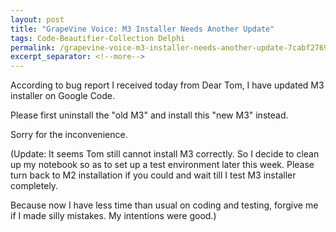 ```yaml
---
layout: post
title: "GrapeVine Voice: M3 Installer Needs Another Update"
tags: Code-Beautifier-Collection Delphi
permalink: /grapevine-voice-m3-installer-needs-another-update-7cabf2769635
excerpt_separator: <!--more-->
---
```

According to bug report I received today from Dear Tom, I have updated M3 installer on Google Code.

Please first uninstall the "old M3" and install this "new M3" instead.

Sorry for the inconvenience.

(Update: It seems Tom still cannot install M3 correctly. So I decide to clean up my notebook so as to set up a test environment later this week. Please turn back to M2 installation if you could and wait till I test M3 installer completely.

Because now I have less time than usual on coding and testing, forgive me if I made silly mistakes. My intentions were good.)
<!--more-->